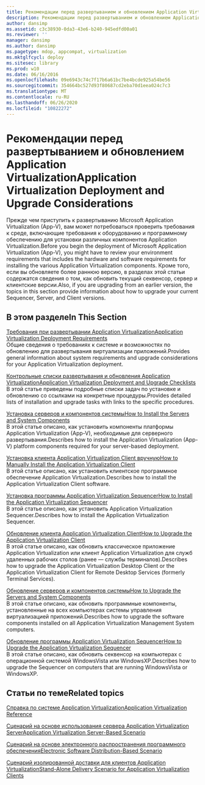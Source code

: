 ```yaml
---
title: Рекомендации перед развертыванием и обновлением Application Virtualization
description: Рекомендации перед развертыванием и обновлением Application Virtualization
author: dansimp
ms.assetid: c3c38930-0da3-43e6-b240-945edfd00a01
ms.reviewer: ''
manager: dansimp
ms.author: dansimp
ms.pagetype: mdop, appcompat, virtualization
ms.mktglfcycl: deploy
ms.sitesec: library
ms.prod: w10
ms.date: 06/16/2016
ms.openlocfilehash: 09e6943c74c7f17b6a61bc7be4bcde925a54be56
ms.sourcegitcommit: 354664bc527d93f80687cd2eba70d1eea024c7c3
ms.translationtype: MT
ms.contentlocale: ru-RU
ms.lasthandoff: 06/26/2020
ms.locfileid: "10822272"
---
```

# <span data-ttu-id="bf31b-103">Рекомендации перед развертыванием и обновлением Application Virtualization</span><span class="sxs-lookup"><span data-stu-id="bf31b-103">Application Virtualization Deployment and Upgrade Considerations</span></span>


<span data-ttu-id="bf31b-104">Прежде чем приступить к развертыванию Microsoft Application Virtualization (App-V), вам может потребоваться проверить требования к среде, включающие требования к оборудованию и программному обеспечению для установки различных компонентов Application Virtualization.</span><span class="sxs-lookup"><span data-stu-id="bf31b-104">Before you begin the deployment of Microsoft Application Virtualization (App-V), you might have to review your environment requirements that includes the hardware and software requirements for installing the various Application Virtualization components.</span></span> <span data-ttu-id="bf31b-105">Кроме того, если вы обновляете более раннюю версию, в разделах этой статьи содержатся сведения о том, как обновить текущий секвенсор, сервер и клиентские версии.</span><span class="sxs-lookup"><span data-stu-id="bf31b-105">Also, if you are upgrading from an earlier version, the topics in this section provide information about how to upgrade your current Sequencer, Server, and Client versions.</span></span>

## <span data-ttu-id="bf31b-106">В этом разделе</span><span class="sxs-lookup"><span data-stu-id="bf31b-106">In This Section</span></span>


<a href="" id="application-virtualization-deployment-requirements"></a>[<span data-ttu-id="bf31b-107">Требования при развертывании Application Virtualization</span><span class="sxs-lookup"><span data-stu-id="bf31b-107">Application Virtualization Deployment Requirements</span></span>](application-virtualization-deployment-requirements.md)  
<span data-ttu-id="bf31b-108">Общие сведения о требованиях к системе и возможностях по обновлению для развертывания виртуализации приложений.</span><span class="sxs-lookup"><span data-stu-id="bf31b-108">Provides general information about system requirements and upgrade considerations for your Application Virtualization deployment.</span></span>

<a href="" id="application-virtualization-deployment-and-upgrade-checklists"></a>[<span data-ttu-id="bf31b-109">Контрольные списки развертывания и обновления Application Virtualization</span><span class="sxs-lookup"><span data-stu-id="bf31b-109">Application Virtualization Deployment and Upgrade Checklists</span></span>](application-virtualization-deployment-and-upgrade-checklists.md)  
<span data-ttu-id="bf31b-110">В этой статье приведены подробные списки задач по установке и обновлению со ссылками на конкретные процедуры.</span><span class="sxs-lookup"><span data-stu-id="bf31b-110">Provides detailed lists of installation and upgrade tasks with links to the specific procedures.</span></span>

<a href="" id="how-to-install-the-servers-and-system-components"></a>[<span data-ttu-id="bf31b-111">Установка серверов и компонентов системы</span><span class="sxs-lookup"><span data-stu-id="bf31b-111">How to Install the Servers and System Components</span></span>](how-to-install-the-servers-and-system-components.md)  
<span data-ttu-id="bf31b-112">В этой статье описано, как установить компоненты платформы Application Virtualization (App-V), необходимые для серверного развертывания.</span><span class="sxs-lookup"><span data-stu-id="bf31b-112">Describes how to install the Application Virtualization (App-V) platform components required for your server-based deployment.</span></span>

<a href="" id="how-to-manually-install-the-application-virtualization-client"></a>[<span data-ttu-id="bf31b-113">Установка клиента Application Virtualization Client вручную</span><span class="sxs-lookup"><span data-stu-id="bf31b-113">How to Manually Install the Application Virtualization Client</span></span>](how-to-manually-install-the-application-virtualization-client.md)  
<span data-ttu-id="bf31b-114">В этой статье описано, как установить клиентское программное обеспечение Application Virtualization.</span><span class="sxs-lookup"><span data-stu-id="bf31b-114">Describes how to install the Application Virtualization Client software.</span></span>

<a href="" id="how-to-install-the-application-virtualization-sequencer"></a>[<span data-ttu-id="bf31b-115">Установка программы Application Virtualization Sequencer</span><span class="sxs-lookup"><span data-stu-id="bf31b-115">How to Install the Application Virtualization Sequencer</span></span>](how-to-install-the-application-virtualization-sequencer.md)  
<span data-ttu-id="bf31b-116">В этой статье описано, как установить Application Virtualization Sequencer.</span><span class="sxs-lookup"><span data-stu-id="bf31b-116">Describes how to install the Application Virtualization Sequencer.</span></span>

<a href="" id="how-to-upgrade-the-application-virtualization-client"></a>[<span data-ttu-id="bf31b-117">Обновление клиента Application Virtualization Client</span><span class="sxs-lookup"><span data-stu-id="bf31b-117">How to Upgrade the Application Virtualization Client</span></span>](how-to-upgrade-the-application-virtualization-client.md)  
<span data-ttu-id="bf31b-118">В этой статье описано, как обновить классическое приложение Application Virtualization или клиент Application Virtualization для служб удаленных рабочих столов (ранее — службы терминалов).</span><span class="sxs-lookup"><span data-stu-id="bf31b-118">Describes how to upgrade the Application Virtualization Desktop Client or the Application Virtualization Client for Remote Desktop Services (formerly Terminal Services).</span></span>

<a href="" id="how-to-upgrade-the-servers-and-system-components"></a>[<span data-ttu-id="bf31b-119">Обновление серверов и компонентов системы</span><span class="sxs-lookup"><span data-stu-id="bf31b-119">How to Upgrade the Servers and System Components</span></span>](how-to-upgrade-the-servers-and-system-components.md)  
<span data-ttu-id="bf31b-120">В этой статье описано, как обновить программные компоненты, установленные на всех компьютерах системы управления виртуализацией приложений.</span><span class="sxs-lookup"><span data-stu-id="bf31b-120">Describes how to upgrade the software components installed on all Application Virtualization Management System computers.</span></span>

<a href="" id="how-to-upgrade-the-application-virtualization-sequencer"></a>[<span data-ttu-id="bf31b-121">Обновление программы Application Virtualization Sequencer</span><span class="sxs-lookup"><span data-stu-id="bf31b-121">How to Upgrade the Application Virtualization Sequencer</span></span>](how-to-upgrade-the-application-virtualization-sequencer.md)  
<span data-ttu-id="bf31b-122">В этой статье описано, как обновить секвенсор на компьютерах с операционной системой WindowsVista или WindowsXP.</span><span class="sxs-lookup"><span data-stu-id="bf31b-122">Describes how to upgrade the Sequencer on computers that are running WindowsVista or WindowsXP.</span></span>

## <span data-ttu-id="bf31b-123">Статьи по теме</span><span class="sxs-lookup"><span data-stu-id="bf31b-123">Related topics</span></span>


[<span data-ttu-id="bf31b-124">Справка по системе Application Virtualization</span><span class="sxs-lookup"><span data-stu-id="bf31b-124">Application Virtualization Reference</span></span>](application-virtualization-reference.md)

[<span data-ttu-id="bf31b-125">Сценарий на основе использования сервера Application Virtualization Server</span><span class="sxs-lookup"><span data-stu-id="bf31b-125">Application Virtualization Server-Based Scenario</span></span>](application-virtualization-server-based-scenario.md)

[<span data-ttu-id="bf31b-126">Сценарий на основе электронного распространения программного обеспечения</span><span class="sxs-lookup"><span data-stu-id="bf31b-126">Electronic Software Distribution-Based Scenario</span></span>](electronic-software-distribution-based-scenario.md)

[<span data-ttu-id="bf31b-127">Сценарий изолированной доставки для клиентов Application Virtualization</span><span class="sxs-lookup"><span data-stu-id="bf31b-127">Stand-Alone Delivery Scenario for Application Virtualization Clients</span></span>](stand-alone-delivery-scenario-for-application-virtualization-clients.md)

 

 





